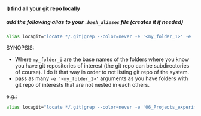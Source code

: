 #### I) find all your git repo locally
##### add the following alias to your `.bash_aliases` file (creates it if needed)
```sh
alias locagit="locate */.git|grep --color=never -e '<my_folder_1>' -e '<my_folder_i>'..."
```
SYNOPSIS:
- Where `my_folder_i` are the base names of the folders where you know you have git repositories of interest (the git repo can be subdirectories of course). I do it that way in order to not listing git repo of the system.
- pass as many `-e '<my_folder_1>'` arguments as you have folders with git repo of interests that are not nested in each others.

e.g.:
```sh
alias locagit="locate */.git|grep --color=never -e '06_Projects_experiments' -e '0.1_LudoLibraries'"
```
